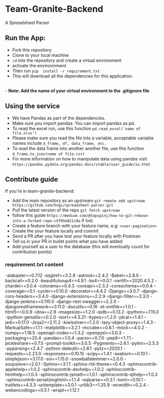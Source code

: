 # Team-Granite-Backend
A Spreadsheet Parser

## Run the App: 
- Fork this repository
- Clone to your local machine
- `cd` into the repository and create a virtual environment
- activate the environmment
- Then run `pip  install -r requirement.txt`
- This will download all the dependencies for this application.
<br/>
- <b> Note: Add the name of your virtual environment to the .gitignore file</b>

## Using the service
- We have Pandas as part of the dependencies. 
- Make sure you import pandas. You can import pandas as pd.
- To read the excel run, use this function `pd.read_excel('name of file.xlsx')`
- Please make sure you read the file into a variable, acceptable variable names include `d_frame, df, data_frame, etc.`
- To read the data frame into another another file, use this function `d_frame.to_json(name of file.csv)`
- For more information on how to manipulate data using pandas visit `https://pandas.pydata.org/pandas-docs/stable/user_guide/io.html`

## Contribute guide
If you're in team-granite-backend:
- Add the main repository as an upstream `git remote add upstream https://github.com/hngi/spreadsheet-parser.git`
- Pull the latest version of the repo `git fetch upstream`
- follow this guide `https://medium.com/@topspinj/how-to-git-rebase-into-a-forked-repo-c9f05e821c8a` if lost.
- Create a feature branch with your feature name, e.g: `<user-pagination>`
- Create the your feature locally and commit
- Send a PR after you have test your feature locally with Postman
- Tell us in your PR in bullet points what you have added
- Add yourself as a user to the database (this will eventually count for contribution points)

### requirement.txt content
-alabaster==0.7.12
-asgiref==3.2.9
-astroid==2.4.2
-Babel==2.8.0
-backcall==0.2.0
-beautifulsoup4==4.9.1
-bs4==0.0.1
-certifi==2020.4.5.2
-chardet==3.0.4
-colorama==0.4.3
-coreapi==2.3.3
-coreschema==0.0.4
-coverage==5.1
-cycler==0.10.0
-decorator==4.4.2
-Django==3.0.7
-django-cors-headers==3.4.0
-django-extensions==2.2.9
-django-filter==2.3.0
-django-jenkins==0.110.0
-django-rest-swagger==2.2.0
-djangorestframework==3.11.0
-docutils==0.16
-et-xmlfile==1.0.1
-html5==0.0.9
-idna==2.9
-imagesize==1.2.0
-ipdb==0.13.2
-ipython==7.15.0
-ipython-genutils==0.2.0
-isort==4.3.21
-itypes==1.2.0
-jdcal==1.4.1
-jedi==0.17.0
-Jinja2==2.11.2
-kiwisolver==1.2.0
-lazy-object-proxy==1.4.3
-MarkupSafe==1.1.1
-matplotlib==3.2.1
-mccabe==0.6.1
-mock==4.0.2
-numpy==1.18.5
-openapi-codec==1.3.2
-openpyxl==3.0.3
-packaging==20.4
-pandas==1.0.4
-parso==0.7.0
-pep8==1.7.1
-pickleshare==0.7.5
-prompt-toolkit==3.0.5
-Pygments==2.6.1
-pylint==2.5.3
-pyparsing==2.4.7
-python-dateutil==2.8.1
-pytz==2020.1
-requests==2.23.0
-responses==0.10.15
-scipy==1.4.1
-seaborn==0.10.1
-simplejson==3.17.0
-six==1.15.0
-snowballstemmer==2.0.0
-soupsieve==2.0.1
-Sphinx==3.1.1
-sphinx-rtd-theme==0.4.3
-sphinxcontrib-applehelp==1.0.2
-sphinxcontrib-devhelp==1.0.2
-sphinxcontrib-htmlhelp==1.0.3
-sphinxcontrib-jsmath==1.0.1
-sphinxcontrib-qthelp==1.0.3
-sphinxcontrib-serializinghtml==1.1.4
-sqlparse==0.3.1
-toml==0.10.1
-traitlets==4.3.3
-uritemplate==3.0.1
-urllib3==1.25.9
-wcwidth==0.2.4
-webencodings==0.5.1
-wrapt==1.12.1

